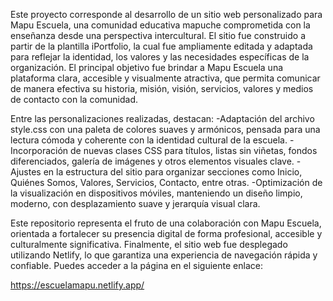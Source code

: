 Este proyecto corresponde al desarrollo de un sitio web personalizado para Mapu Escuela, una comunidad educativa mapuche comprometida con la enseñanza desde una perspectiva intercultural.
El sitio fue construido a partir de la plantilla iPortfolio, la cual fue ampliamente editada y adaptada para reflejar la identidad, los valores y las necesidades específicas de la organización.
El principal objetivo fue brindar a Mapu Escuela una plataforma clara, accesible y visualmente atractiva, que permita comunicar de manera efectiva su historia, misión, visión, servicios, valores y medios de contacto con la comunidad.

Entre las personalizaciones realizadas, destacan:
-Adaptación del archivo style.css con una paleta de colores suaves y armónicos, pensada para una lectura cómoda y coherente con la identidad cultural de la escuela.
-Incorporación de nuevas clases CSS para títulos, listas sin viñetas, fondos diferenciados, galería de imágenes y otros elementos visuales clave.
-Ajustes en la estructura del sitio para organizar secciones como Inicio, Quiénes Somos, Valores, Servicios, Contacto, entre otras.
-Optimización de la visualización en dispositivos móviles, manteniendo un diseño limpio, moderno, con desplazamiento suave y jerarquía visual clara.

Este repositorio representa el fruto de una colaboración con Mapu Escuela, orientada a fortalecer su presencia digital de forma profesional, accesible y culturalmente significativa.
Finalmente, el sitio web fue desplegado utilizando Netlify, lo que garantiza una experiencia de navegación rápida y confiable. 
Puedes acceder a la página en el siguiente enlace:

https://escuelamapu.netlify.app/
